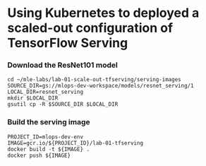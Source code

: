 # Using Kubernetes to deployed a scaled-out configuration of TensorFlow Serving

### Download the ResNet101 model

```
cd ~/mle-labs/lab-01-scale-out-tfserving/serving-images
SOURCE_DIR=gs://mlops-dev-workspace/models/resnet_serving/1
LOCAL_DIR=resnet_serving
mkdir $LOCAL_DIR
gsutil cp -R $SOURCE_DIR $LOCAL_DIR
```

### Build the serving image

```
PROJECT_ID=mlops-dev-env
IMAGE=gcr.io/${PROJECT_ID}/lab-01-tfserving
docker build -t ${IMAGE} .
docker push ${IMAGE}
```

